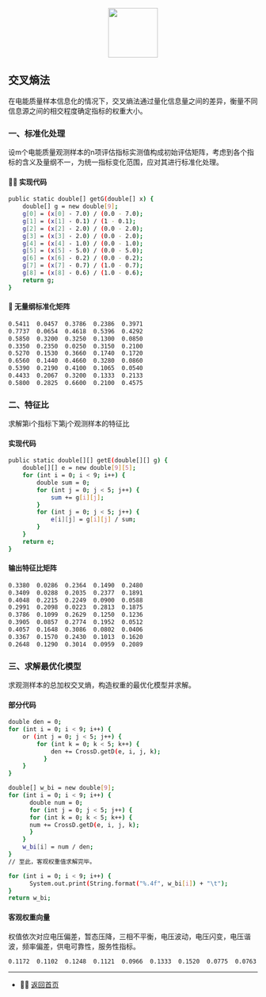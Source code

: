 <p align="center"><img width="100px" src="https://www.easyicon.net/api/resizeApi.php?id=1141864&size=128"></p>

## 交叉熵法
在电能质量样本信息化的情况下，交叉熵法通过量化信息量之间的差异，衡量不同信息源之间的相交程度确定指标的权重大小。
### 一、标准化处理
设m个电能质量观测样本的n项评估指标实测值构成初始评估矩阵，考虑到各个指标的含义及量纲不一，为统一指标变化范围，应对其进行标准化处理。
#### 👩‍💻 实现代码
```bash
public static double[] getG(double[] x) {
    double[] g = new double[9];
    g[0] = (x[0] - 7.0) / (0.0 - 7.0);
    g[1] = (x[1] - 0.1) / (1 - 0.1);
    g[2] = (x[2] - 2.0) / (0.0 - 2.0);
    g[3] = (x[3] - 2.0) / (0.0 - 2.0);
    g[4] = (x[4] - 1.0) / (0.0 - 1.0);
    g[5] = (x[5] - 5.0) / (0.0 - 5.0);
    g[6] = (x[6] - 0.2) / (0.0 - 0.2);
    g[7] = (x[7] - 0.7) / (1.0 - 0.7);
    g[8] = (x[8] - 0.6) / (1.0 - 0.6);
    return g;
}
```

#### 🎃 无量纲标准化矩阵
```bash
0.5411	0.0457	0.3786	0.2386	0.3971
0.7737	0.0654	0.4618	0.5396	0.4292
0.5850	0.3200	0.3250	0.1300	0.0850
0.3350	0.2350	0.0250	0.3150	0.2100
0.5270	0.1530	0.3660	0.1740	0.1720
0.6560	0.1440	0.4660	0.3280	0.0860
0.5390	0.2190	0.4100	0.1065	0.0540
0.4433	0.2067	0.3200	0.1333	0.2133
0.5800	0.2825	0.6600	0.2100	0.4575
```
### 二、特征比
求解第i个指标下第j个观测样本的特征比
#### 实现代码
```bash
public static double[][] getE(double[][] g) {
    double[][] e = new double[9][5];
    for (int i = 0; i < 9; i++) {
        double sum = 0;
        for (int j = 0; j < 5; j++) {
            sum += g[i][j];
        }
        for (int j = 0; j < 5; j++) {
            e[i][j] = g[i][j] / sum;
        }
    }
    return e;
}
```
#### 输出特征比矩阵
```bash
0.3380	0.0286	0.2364	0.1490	0.2480
0.3409	0.0288	0.2035	0.2377	0.1891
0.4048	0.2215	0.2249	0.0900	0.0588
0.2991	0.2098	0.0223	0.2813	0.1875
0.3786	0.1099	0.2629	0.1250	0.1236
0.3905	0.0857	0.2774	0.1952	0.0512
0.4057	0.1648	0.3086	0.0802	0.0406
0.3367	0.1570	0.2430	0.1013	0.1620
0.2648	0.1290	0.3014	0.0959	0.2089
```

### 三、求解最优化模型
求观测样本的总加权交叉熵，构造权重的最优化模型并求解。
#### 部分代码
```bash
double den = 0;
for (int i = 0; i < 9; i++) {
    or (int j = 0; j < 5; j++) {
        for (int k = 0; k < 5; k++) {
            den += CrossD.getD(e, i, j, k);
          }
    }
}

double[] w_bi = new double[9];
for (int i = 0; i < 9; i++) {
      double num = 0;
      for (int j = 0; j < 5; j++) {
      for (int k = 0; k < 5; k++) {
      num += CrossD.getD(e, i, j, k);
      }
    }
    w_bi[i] = num / den;
}
// 至此，客观权重值求解完毕。

for (int i = 0; i < 9; i++) {
      System.out.print(String.format("%.4f", w_bi[i]) + "\t");
}
return w_bi;
```

#### 客观权重向量
权值依次对应电压偏差，暂态压降，三相不平衡，电压波动，电压闪变，电压谐波，频率偏差，供电可靠性，服务性指标。
```bash
0.1172	0.1102	0.1248	0.1121	0.0966	0.1333	0.1520	0.0775	0.0763
```

---
- 👩‍💻 [返回首页](https://github.com/skyrimgo/electric_quality_evaluation/blob/master/README.md)
